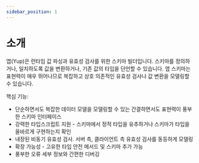 ```yaml
---
sidebar_position: 1
---
```


# 소개

엽(Yup)은 런타임 값 파싱과 유효성 검사를 위한 스키마 빌더입니다. 스키마를 정의하거나, 일치하도록 값을 변환하거나, 기존 값의 타입을 단언할 수 있습니다. 엽 스키마는 표현력이 매우 뛰어나므로 복잡하고 상호 의존적인 유효성 검사나 값 변환을 모델링할 수 있습니다.

핵심 기능:

- 단순하면서도 복잡한 데이터 모델을 모델링할 수 있는 간결하면서도 표현력이 풍부한 스키마 인터페이스
- 강력한 타입스크립트 지원 - 스키마에서 정적 타입을 유추하거나 스키마가 타입을 올바르게 구현하는지 확인
- 내장된 비동기 유효성 검사. 서버 측, 클라이언트 측 유효성 검사를 동등하게 모델링
- 확장 가능성 - 고유한 타입 안전 메서드 및 스키마 추가 가능
- 풍부한 오류 세부 정보와 간편한 디버깅
